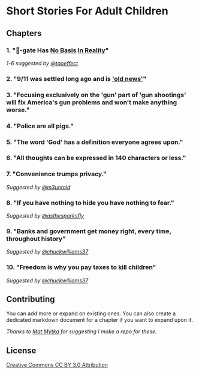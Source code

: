 # Short Stories For Adult Children

## Chapters

### 1. "🍕-gate Has [No Basis](https://www.youtube.com/watch?v=yP1MtaSIePk) [In Reality](https://www.thedailybeast.com/the-billionaire-pedophile-who-could-bring-down-donald-trump-and-hillary-clinton)"

*1-6 suggested by [@taoeffect](https://twitter.com/taoeffect/status/929158802804416512)*

### 2. "9/11 was settled long ago and is ['old news'](https://twitter.com/AE911Truth/status/906640874737561600)"

### 3. "Focusing exclusively on the 'gun' part of 'gun shootings' will fix America's gun problems and won't make anything worse."

### 4. "Police are all pigs."

### 5. "The word 'God' has a definition everyone agrees upon."

### 6. "All thoughts can be expressed in 140 characters or less."

### 7. "Convenience trumps privacy."

*Suggested by [@m3untold](https://twitter.com/m3untold/status/929177074539012097)*

### 8. "If you have nothing to hide you have nothing to fear."

*Suggested by [@asthesparksfly](https://twitter.com/asthesparksfly/status/929183608094330880)*

### 9. "Banks and government get money right, every time, throughout history"

*Suggested by [@chuckwilliams37](https://twitter.com/chuckwilliams37/status/929187812418650112)*

### 10. "Freedom is why you pay taxes to kill children"

*Suggested by [@chuckwilliams37](https://twitter.com/chuckwilliams37/status/929187812418650112)*

## Contributing

You can add more or expand on existing ones. You can also create a dedicated markdown document for a chapter if you want to expand upon it.

*Thanks to [Mat Mytka‏](https://twitter.com/m3untold/status/929177537573351424) for suggesting I make a repo for these.*

## License

[Creative Commons CC BY 3.0 Attribution](https://creativecommons.org/licenses/by/3.0/us/)
